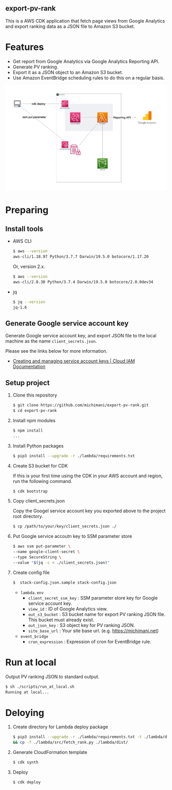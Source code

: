 export-pv-rank
---

This is a AWS CDK application that fetch page views from Google Analytics and export ranking data as a JSON file to Amazon S3 bucket.

# Features

- Get report from Google Analytics via Google Analytics Reporting API.
- Generate PV ranking.
- Export it as a JSON object to an Amazon S3 bucket.
- Use Amazon EventBridge scheduling rules to do this on a regular basis.

![Architecture](./docs/architecture.jpg)

# Preparing

## Install tools

- AWS CLI

  ```bash
  $ aws --version
  aws-cli/1.18.97 Python/3.7.7 Darwin/19.5.0 botocore/1.17.20
  ```
  
  Or, version 2.x.

  ```bash
  $ aws --version
  aws-cli/2.0.30 Python/3.7.4 Darwin/19.5.0 botocore/2.0.0dev34
  ```
- jq

  ```bash
  $ jq --version
  jq-1.6
  ```

## Generate Google service account key

Generate Google service account key, and export JSON file to the local machine as the name `client_secrets.json`.

Please see the links below for more information.

- [Creating and managing service account keys | Cloud IAM Documentation](https://cloud.google.com/iam/docs/creating-managing-service-account-keys)

## Setup project

1. Clone this repository

    ```bash
    $ git clone https://github.com/michimani/export-pv-rank.git
    $ cd export-pv-rank
    ```

2. Install npm modules

    ```bash
    $ npm install
    ...
    ```
3. Install Python packages

    ```bash
    $ pip3 install --upgrade -r ./lambda/requirements.txt
    ```

4. Create S3 bucket for CDK

    If this is your first time using the CDK in your AWS account and region, run the following command.
    
    ```bash
    $ cdk bootstrap
    ```

5. Copy client_secrets.json

   Copy the Googel service account key you exported above to the project root directory.
   
   ```bash
   $ cp /path/to/your/key/client_secrets.json ./
   ```

6. Put Google service accoutn key to SSM parameter store

    ```bash
    $ aws ssm put-parameter \
    --name google-client-secret \
    --type SecureString \
    --value "$(jq -c < ./client_secrets.json)"
    ```

7. Create config file

    ```bash
    $  stack-config.json.sample stack-config.json
    ```
    
    - `lambda.env`
      - `client_secret_ssm_key` : SSM parameter store key for Google service account key.
      - `view_id` : ID of Google Analytics view.
      - `out_s3_bucket` : S3 bucket name for export PV ranking JSON file. This bucket must already exist.
      - `out_json_key` : S3 object key for PV ranking JSON.
      - `site_base_url` : Your site base url. (e.g. https://michimani.net)
    - `event_bridge`
      - `cron_expression` : Expression of cron for EventBridge rule.

# Run at local

Output PV ranking JSON to standard output.

```bash
$ sh ./scripts/run_at_local.sh
Running at local...
```
   
# Deloying

1. Create directory for Lambda deploy package

    ```bash
    $ pip3 install --upgrade -r ./lambda/requirements.txt -t ./lambda/dist/ \
    && cp -f ./lambda/src/fetch_rank.py ./lambda/dist/
    ```
2. Generate CloudFormation template

    ```bash
    $ cdk synth
    ```

3. Deploy

    ```bash
    $ cdk deploy
    ```